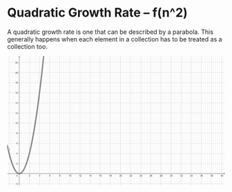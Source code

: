 # Quadratic Growth Rate – f(n^2)

A quadratic growth rate is one that can be described by a parabola. This generally happens when each element in a collection has to be treated as a collection too.&#x20;

![](<../.gitbook/assets/image (74).png>)

